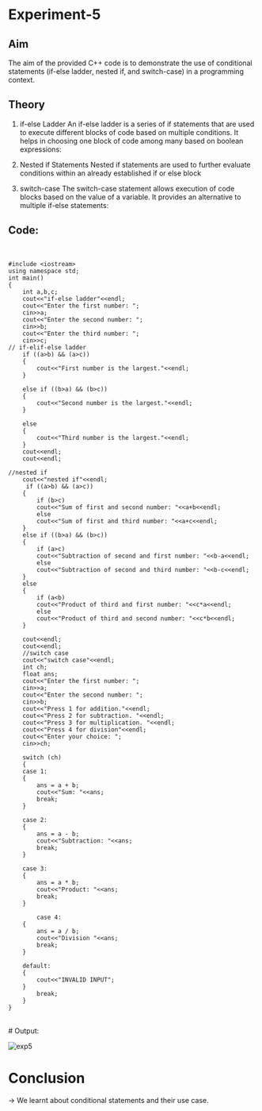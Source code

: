 # Experiment-5

## Aim 
The aim of the provided C++ code is to demonstrate the use of conditional statements (if-else ladder, nested if, and switch-case) in a programming context.

## Theory

1. if-else Ladder
An if-else ladder is a series of if statements that are used to execute different blocks of code based on multiple conditions. It helps in choosing one block of code among many based on boolean expressions:

2. Nested if Statements
Nested if statements are used to further evaluate conditions within an already established if or else block

3. switch-case
The switch-case statement allows execution of code blocks based on the value of a variable. It provides an alternative to multiple if-else statements:

## Code: 
<br>

```
#include <iostream>
using namespace std;
int main()
{
    int a,b,c;
    cout<<"if-else ladder"<<endl;
    cout<<"Enter the first number: ";
    cin>>a;
    cout<<"Enter the second number: ";
    cin>>b;
    cout<<"Enter the third number: ";
    cin>>c;
// if-elif-else ladder
    if ((a>b) && (a>c))
    {
        cout<<"First number is the largest."<<endl;
    }

    else if ((b>a) && (b>c))
    {
        cout<<"Second number is the largest."<<endl;
    }

    else
    {
        cout<<"Third number is the largest."<<endl;
    }
    cout<<endl;
    cout<<endl;

//nested if
    cout<<"nested if"<<endl;
     if ((a>b) && (a>c))
    {
        if (b>c)
        cout<<"Sum of first and second number: "<<a+b<<endl;
        else
        cout<<"Sum of first and third number: "<<a+c<<endl;
    }
    else if ((b>a) && (b>c))
    {
        if (a>c)
        cout<<"Subtraction of second and first number: "<<b-a<<endl;
        else
        cout<<"Subtraction of second and third number: "<<b-c<<endl;
    }
    else
    {
        if (a<b)
        cout<<"Product of third and first number: "<<c*a<<endl;
        else
        cout<<"Product of third and second number: "<<c*b<<endl;
    }

    cout<<endl;
    cout<<endl;
    //switch case
    cout<<"switch case"<<endl;
    int ch;
    float ans;
    cout<<"Enter the first number: ";
    cin>>a;
    cout<<"Enter the second number: ";
    cin>>b;
    cout<<"Press 1 for addition."<<endl;
    cout<<"Press 2 for subtraction. "<<endl;
    cout<<"Press 3 for multiplication. "<<endl;
    cout<<"Press 4 for division"<<endl;
    cout<<"Enter your choice: ";
    cin>>ch;

    switch (ch)
    {
    case 1:
    {
        ans = a + b;
        cout<<"Sum: "<<ans;
        break;
    }

    case 2:
    {
        ans = a - b;
        cout<<"Subtraction: "<<ans;
        break;
    }
    
    case 3:
    {
        ans = a * b;
        cout<<"Product: "<<ans;
        break;
    }

        case 4:
    {
        ans = a / b;
        cout<<"Division "<<ans;
        break;
    }

    default:
    {
        cout<<"INVALID INPUT";
    }
        break;
    }
}

```

<br>
# Output: 

![exp5](https://github.com/user-attachments/assets/7ddd6a66-374b-4341-b217-91356c6b414e)


# Conclusion

→ We learnt about conditional statements and their use case.
